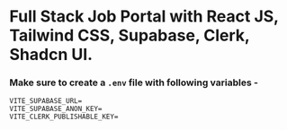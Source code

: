 # Full Stack Job Portal with React JS, Tailwind CSS, Supabase, Clerk, Shadcn UI.
### Make sure to create a `.env` file with following variables -

```
VITE_SUPABASE_URL=
VITE_SUPABASE_ANON_KEY=
VITE_CLERK_PUBLISHABLE_KEY=
```
